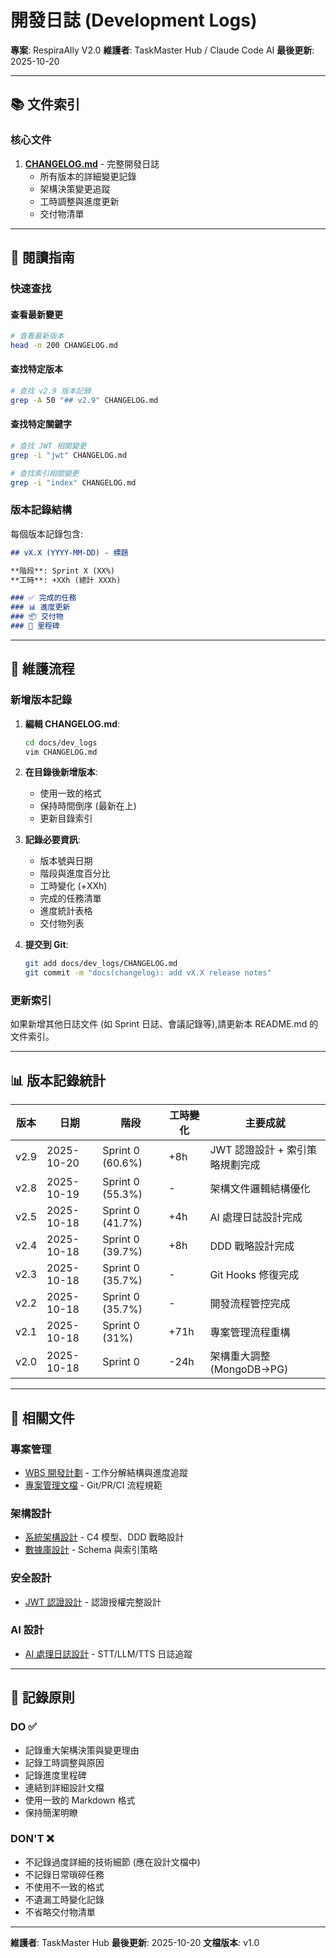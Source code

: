 # 開發日誌 (Development Logs)

**專案**: RespiraAlly V2.0
**維護者**: TaskMaster Hub / Claude Code AI
**最後更新**: 2025-10-20

---

## 📚 文件索引

### 核心文件

1. **[CHANGELOG.md](./CHANGELOG.md)** - 完整開發日誌
   - 所有版本的詳細變更記錄
   - 架構決策變更追蹤
   - 工時調整與進度更新
   - 交付物清單

---

## 📖 閱讀指南

### 快速查找

#### 查看最新變更
```bash
# 查看最新版本
head -n 200 CHANGELOG.md
```

#### 查找特定版本
```bash
# 查找 v2.9 版本記錄
grep -A 50 "## v2.9" CHANGELOG.md
```

#### 查找特定關鍵字
```bash
# 查找 JWT 相關變更
grep -i "jwt" CHANGELOG.md

# 查找索引相關變更
grep -i "index" CHANGELOG.md
```

### 版本記錄結構

每個版本記錄包含:

```markdown
## vX.X (YYYY-MM-DD) - 標題

**階段**: Sprint X (XX%)
**工時**: +XXh (總計 XXXh)

### ✅ 完成的任務
### 📊 進度更新
### 📦 交付物
### 🎯 里程碑
```

---

## 🔄 維護流程

### 新增版本記錄

1. **編輯 CHANGELOG.md**:
   ```bash
   cd docs/dev_logs
   vim CHANGELOG.md
   ```

2. **在目錄後新增版本**:
   - 使用一致的格式
   - 保持時間倒序 (最新在上)
   - 更新目錄索引

3. **記錄必要資訊**:
   - 版本號與日期
   - 階段與進度百分比
   - 工時變化 (+XXh)
   - 完成的任務清單
   - 進度統計表格
   - 交付物列表

4. **提交到 Git**:
   ```bash
   git add docs/dev_logs/CHANGELOG.md
   git commit -m "docs(changelog): add vX.X release notes"
   ```

### 更新索引

如果新增其他日誌文件 (如 Sprint 日誌、會議記錄等),請更新本 README.md 的文件索引。

---

## 📊 版本記錄統計

| 版本 | 日期 | 階段 | 工時變化 | 主要成就 |
|------|------|------|----------|----------|
| v2.9 | 2025-10-20 | Sprint 0 (60.6%) | +8h | JWT 認證設計 + 索引策略規劃完成 |
| v2.8 | 2025-10-19 | Sprint 0 (55.3%) | - | 架構文件邏輯結構優化 |
| v2.5 | 2025-10-18 | Sprint 0 (41.7%) | +4h | AI 處理日誌設計完成 |
| v2.4 | 2025-10-18 | Sprint 0 (39.7%) | +8h | DDD 戰略設計完成 |
| v2.3 | 2025-10-18 | Sprint 0 (35.7%) | - | Git Hooks 修復完成 |
| v2.2 | 2025-10-18 | Sprint 0 (35.7%) | - | 開發流程管控完成 |
| v2.1 | 2025-10-18 | Sprint 0 (31%) | +71h | 專案管理流程重構 |
| v2.0 | 2025-10-18 | Sprint 0 | -24h | 架構重大調整 (MongoDB→PG) |

---

## 🔗 相關文件

### 專案管理
- [WBS 開發計劃](../16_wbs_development_plan.md) - 工作分解結構與進度追蹤
- [專案管理文檔](../project_management/README.md) - Git/PR/CI 流程規範

### 架構設計
- [系統架構設計](../05_architecture_and_design.md) - C4 模型、DDD 戰略設計
- [數據庫設計](../database/schema_design_v1.0.md) - Schema 與索引策略

### 安全設計
- [JWT 認證設計](../security/jwt_authentication_design.md) - 認證授權完整設計

### AI 設計
- [AI 處理日誌設計](../ai/21_ai_processing_logs_design.md) - STT/LLM/TTS 日誌追蹤

---

## 📝 記錄原則

### DO ✅

- 記錄重大架構決策與變更理由
- 記錄工時調整與原因
- 記錄進度里程碑
- 連結到詳細設計文檔
- 使用一致的 Markdown 格式
- 保持簡潔明瞭

### DON'T ❌

- 不記錄過度詳細的技術細節 (應在設計文檔中)
- 不記錄日常瑣碎任務
- 不使用不一致的格式
- 不遺漏工時變化記錄
- 不省略交付物清單

---

**維護者**: TaskMaster Hub
**最後更新**: 2025-10-20
**文檔版本**: v1.0
